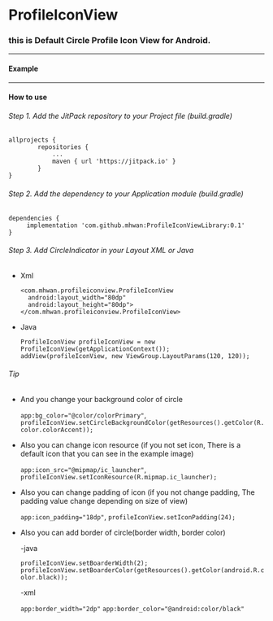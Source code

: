 # ProfileIconView

### this is Default Circle Profile Icon View for Android.
---
#### Example

---
#### How to use
###### Step 1. Add the JitPack repository to your Project file (build.gradle)

    allprojects {
		    repositories {
			    ...
			    maven { url 'https://jitpack.io' }
		    }
    }
  
###### Step 2. Add the dependency to your Application module (build.gradle)

    dependencies {
         implementation 'com.github.mhwan:ProfileIconViewLibrary:0.1'
    }
    
    
###### Step 3. Add CircleIndicator in your Layout XML or Java

* Xml
    
      <com.mhwan.profileiconview.ProfileIconView
        android:layout_width="80dp"
        android:layout_height="80dp"></com.mhwan.profileiconview.ProfileIconView>
        
* Java

      ProfileIconView profileIconView = new ProfileIconView(getApplicationContext());
      addView(profileIconView, new ViewGroup.LayoutParams(120, 120));


###### Tip

* And you change your background color of circle
    
    `app:bg_color="@color/colorPrimary"`, `profileIconView.setCircleBackgroundColor(getResources().getColor(R.color.colorAccent));`
    
* Also you can change icon resource (if you not set icon, There is a default icon that you can see in the example image) 
    
    `app:icon_src="@mipmap/ic_launcher"`, `profileIconView.setIconResource(R.mipmap.ic_launcher);`
    
* Also you can change padding of icon (if you not change padding, The padding value change depending on size of view) 
   
    `app:icon_padding="18dp"`, `profileIconView.setIconPadding(24);`
    
* Also you can add border of circle(border width, border color)
  
  -java 
  
    `profileIconView.setBoarderWidth(2);`
    `profileIconView.setBoarderColor(getResources().getColor(android.R.color.black));`
  
  -xml
  
    `app:border_width="2dp"`
    `app:border_color="@android:color/black"`
    
